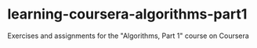# learning-coursera-algorithms-part1
Exercises and assignments for the "Algorithms, Part 1" course on Coursera
